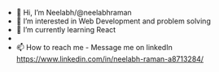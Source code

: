 - 👋 Hi, I’m Neelabh/@neelabhraman
- 👀 I’m interested in Web Development and problem solving
- 🌱 I’m currently learning React
-
- 📫 How to reach me - Message me on linkedIn https://www.linkedin.com/in/neelabh-raman-a8713284/

<!---
neelabhraman/neelabhraman is a ✨ special ✨ repository because its `README.md` (this file) appears on your GitHub profile.
You can click the Preview link to take a look at your changes.
--->
